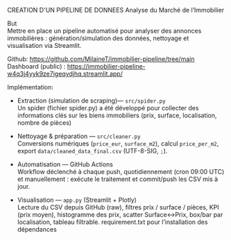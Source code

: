 CREATION D'UN PIPELINE DE DONNEES
Analyse du Marché de l’Immobilier

But  
Mettre en place un pipeline automatisé pour analyser des annonces immobilières : génération/simulation des données, nettoyage et visualisation via Streamlit.

Github: https://github.com/MilaineT/immobilier-pipeline/tree/main
Dashboard (public) : https://immobilier-pipeline-w4q3j4yyk9ze7igeqydjhq.streamlit.app/


Implémentation:

- Extraction (simulation de scraping)— `src/spider.py`  
  Un spider (fichier spider.py) a été développé pour collecter des informations clés sur les biens immobiliers (prix, surface, localisation, nombre de pièces)

- Nettoyage & préparation — `src/cleaner.py`  
  Conversions numériques (`price_eur`, `surface_m2`), calcul `price_per_m2`, export `data/cleaned_data_final.csv` (UTF-8-SIG, `;`).

- Automatisation — GitHub Actions  
  Workflow déclenché à chaque push, quotidiennement (cron 09:00 UTC) et manuellement : exécute le traitement et commit/push les CSV mis à jour.

- Visualisation — `app.py` (Streamlit + Plotly)  
  Lecture du CSV depuis GitHub (raw), filtres prix / surface / pièces, KPI (prix moyen), histogramme des prix, scatter Surface↔Prix, box/bar par localisation, tableau filtrable.
  requirement.txt pour l’installation des dépendances